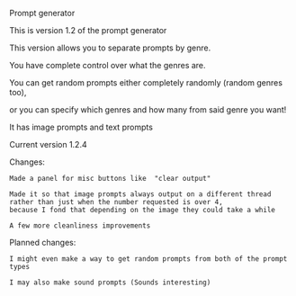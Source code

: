 Prompt generator

This is version 1.2 of the prompt generator

This version allows you to separate prompts by genre.

You have complete control over what the genres are.

You can get random prompts either completely randomly (random genres too), 

or you can specify which genres and how many from said genre you want!

It has image prompts and text prompts

Current version 1.2.4

Changes:

    Made a panel for misc buttons like  "clear output"

    Made it so that image prompts always output on a different thread rather than just when the number requested is over 4,
    because I fond that depending on the image they could take a while

    A few more cleanliness improvements


Planned changes:

    I might even make a way to get random prompts from both of the prompt types

    I may also make sound prompts (Sounds interesting)
